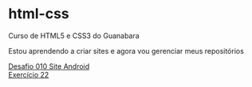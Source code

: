 # html-css
 Curso de HTML5 e CSS3 do Guanabara

Estou aprendendo a criar sites e agora vou gerenciar meus repositórios

<a href="https://willianpauli.github.io/html-css/des010">Desafio 010 Site Android</a><br/>
<a href="https://willianpauli.github.io/html-css/ex022">Exercício 22</a>
